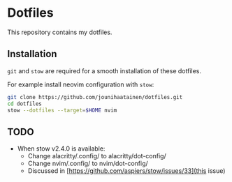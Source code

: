 # Dotfiles

This repository contains my dotfiles.

## Installation

`git` and `stow` are required for a smooth installation of these dotfiles.

For example install neovim configuration with `stow`:

```bash
git clone https://github.com/jounihaatainen/dotfiles.git
cd dotfiles
stow --dotfiles --target=$HOME nvim
```

## TODO

- When stow v2.4.0 is available:
    - Change alacritty/.config/ to  alacritty/dot-config/
    - Change nvim/.config/ to  nvim/dot-config/
    - Discussed in [https://github.com/aspiers/stow/issues/33](this issue)
